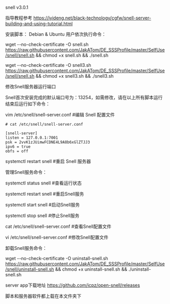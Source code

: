 
snell v3.0.1

指导教程参考
https://iyideng.net/black-technology/cgfw/snell-server-building-and-using-tutorial.html

安装脚本：
Debian & Ubuntu 用户依次执行命令：

wget --no-check-certificate -O snell.sh https://raw.githubusercontent.com/JakATom/DE_SSSProfile/master/SelfUse/snell/snell.sh && chmod +x snell.sh && ./snell.sh

wget --no-check-certificate -O snell3.sh https://raw.githubusercontent.com/JakATom/DE_SSSProfile/master/SelfUse/snell/snell.sh && chmod +x snell3.sh && ./snell3.sh


修改Snell服务器运行端口

Snell首次安装完成的默认端口号为：13254，如需修改，请在以上所有脚本运行结束后运行如下命令：


vim /etc/snell/snell-server.conf #编辑 Snell 配置文件
```
# cat /etc/snell/snell-server.conf

[snell-server]
listen = 127.0.0.1:7001
psk = 2vvK1zJUimwFCDNE4L9A8b6xGlZTJJ3
ipv6 = true
obfs = off
```
systemctl restart snell #重启 Snell 服务器


管理Snell服务命令：

systemctl status snell #查看运行状态

systemctl restart snell #重启Snell服务

systemctl start snell #启动Snell服务

systemctl stop snell #停止Snell服务

cat /etc/snell/snell-server.conf #查看Snell配置文件

vi /etc/snell/snell-server.conf #修改Snell配置文件

卸载Snell服务命令：

wget --no-check-certificate -O uninstall-snell.sh https://raw.githubusercontent.com/JakATom/DE_SSSProfile/master/SelfUse/snell/uninstall-snell.sh && chmod +x uninstall-snell.sh && ./uninstall-snell.sh


server app下载地址
https://github.com/icpz/open-snell/releases

脚本和服务器软件都上载在本文件夹下
